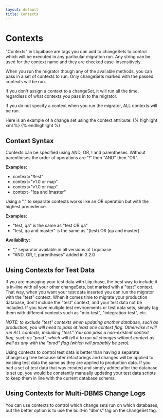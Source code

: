 ```yaml
---
layout: default
title: Contexts
---
```


# Contexts #

"Contexts" in Liquibase are tags you can add to changeSets to control which will be executed in any particular migration run. Any string can be used for the context name and they are checked case-insensitively.

When you run the migrator though any of the available methods, you can pass in a set of contexts to run. Only changeSets marked with the passed contexts will be run.

If you don't assign a context to a changeSet, it will run all the time, regardless of what contexts you pass in to the migrator.

If you do not specify a context when you run the migrator, ALL contexts will be run.

Here is an example of a change set using the context attribute:
{% highlight xml %}
   <changeSet id="2" author="bob" context="test">
        <insert tableName="news">
            <column name="id" value="1"/>
            <column name="title" value="Liquibase 0.8 Released"/>
        </insert>
        <insert tableName="news">
            <column name="id" value="2"/>
            <column name="title" value="Liquibase 0.9 Released"/>
        </insert>
    </changeSet>
{% endhighlight %}

## Context Syntax ##

Contexts can be specified using AND, OR, ! and parentheses. Without parentheses the order of operations are "!" then "AND" then "OR".

__Examples:__

 * context="!test"
 * context="v1.0 or map"
 * context="v1.0 or map"
 * context="!qa and !master"

 Using a "," to separate contexts works like an OR operation but with the highest precedence.

 __Examples:__

  * "test, qa" is the same as "test OR qa"
  * "test, qa and master" is the same as "(test) OR (qa and master)

__Availability:__

* "," separator available in all versions of Liquibase
* "AND, OR, !, parentheses" added in 3.2.0


## Using Contexts for Test Data ##

If you are managing your test data with Liquibase, the best way to include it is in-line with all your other changeSets, but marked with a "test" context. That way, when you want your test data inserted you can run the migrator with the "test" context. When it comes time to migrate your production database, don't include the "test" context, and your test data not be included. If you have multiple test environments or test data sets, simply tag them with different contexts such as "min-test", "integration-test", etc.

*NOTE: to exclude "test" contexts when updating another database, such as production, you will need to pass at least one context flag. Otherwise it will run ALL contexts, including "test." You can pass a non-existent context flag, such as "prod", which will tell it to run all changes without context as well as any with the "prod" flag (which will probably be zero).*

Using contexts to control test data is better than having a separate changeLog tree because later refactorings and changes will be applied to existing test data the same as they are applied to production data. If you had a set of test data that was created and simply added after the database is set up, you would be constantly manually updating your test data scripts to keep them in line with the current database schema.

## Using Contexts for Multi-DBMS Change Logs ##

You can use contexts to control which change sets run on which databases, but the better option is to use the built-in "dbms" tag on the changeSet tag.
